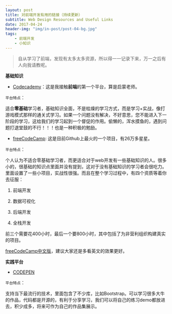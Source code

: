 ```yaml
---
layout: post
title: 对前端开发有用的链接（持续更新）
subtitle: Web Design Resources and Useful Links
date: 2017-04-24
header-img: "img/in-post/post-04-bg.jpg"
tags: 
    - 前端开发
    - 小知识
---
```


> 自从学习了前端，发现有太多太多资源，所以得一一记录下来，万一之后有人向我请教呢。

**基础知识**

- <a href="https://www.codecademy.com/" target="_blank">Codecademy</a>：这是我接触**前端**的第一个平台，算是启蒙老师。



```平台特点```：

适合**零基础**学习者，基础知识全面，不是枯燥的学习方式，而是学习+实战，像打游戏模式那样的通关式学习。如果一个问题没有解决，不好意思，您不能进入下一阶段的学习，这给我们的学习起到一个督促的作用。偷懒的，浑水摸鱼的，遇到问题打退堂鼓的不行！！！也是一种积极的勉励。

- <a href="https://www.freecodecamp.com/" target="_blank">freeCodeCamp</a>: 这是目前Github上最火的一个项目，有26万多星星。



```平台特点```：

个人认为不适合零基础学习者，而更适合对于web开发有一些基础知识的人。很多小的，很基础的知识点里面并没有提到，这对于没有基础知识的学习者会很吃力。里面设置了一些小项目，实战性很强。而且在整个学习过程中，有四个资质等着你去征服：

1. 前端开发

2. 数据可视化

3. 后端开发

4. 全栈开发

前三个需要花400小时，最后一个要800小时，其中包括了为非营利组织构建真实的项目。

<a href="https://www.freecodecamp.cn/home" target="_blank">freeCodeCamp中文版</a>，建议大家还是多看英文的效果更好。


**实践平台**

- <a href="https://codepen.io/" target="_blank">CODEPEN</a>



```平台特点```：

支持当下最流行的技术，里面包含了不少库，比如Bootstrap。可以学习很多大牛的作品，代码都是开源的，有利于分享学习，我们可以将自己的练习demo都放进去，积少成多，将来可作为自己的作品集展示。






